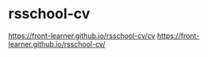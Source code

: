 # rsschool-cv
https://front-learner.github.io/rsschool-cv/cv
https://front-learner.github.io/rsschool-cv/
